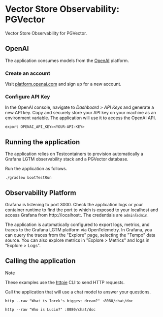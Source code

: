 # Vector Store Observability: PGVector

Vector Store Observability for PGVector.

## OpenAI

The application consumes models from the [OpenAI](https://openai.com) platform.

### Create an account

Visit [platform.openai.com](https://platform.openai.com) and sign up for a new account.

### Configure API Key

In the OpenAI console, navigate to _Dashboard > API Keys_ and generate a new API key.
Copy and securely store your API key on your machine as an environment variable.
The application will use it to access the OpenAI API.

```shell
export OPENAI_API_KEY=<YOUR-API-KEY>
```

## Running the application

The application relies on Testcontainers to provision automatically
a Grafana LGTM observability stack and a PGVector database.

Run the application as follows.

```shell
./gradlew bootTestRun
```

## Observability Platform

Grafana is listening to port 3000. Check the application logs or your container runtime to find the port to which
is exposed to your localhost and access Grafana from http://localhost:<port>. The credentials are `admin`/`admin`.

The application is automatically configured to export logs, metrics, and traces to the Grafana LGTM platform via OpenTelemetry.
In Grafana, you can query the traces from the "Explore" page, selecting the "Tempo" data source.
You can also explore metrics in "Explore > Metrics" and logs in "Explore > Logs".

## Calling the application

> [!NOTE]
> These examples use the [httpie](https://httpie.io) CLI to send HTTP requests.

Call the application that will use a chat model to answer your questions.

```shell
http --raw "What is Iorek's biggest dream?" :8080/chat/doc
```

```shell
http --raw "Who is Lucio?" :8080/chat/doc
```
